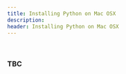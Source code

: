 ```yaml
---
title: Installing Python on Mac OSX
description: 
header: Installing Python on Mac OSX
---
```


&nbsp;

### TBC
